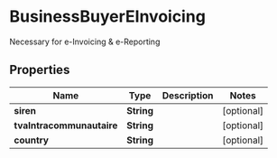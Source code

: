 

# BusinessBuyerEInvoicing

Necessary for e-Invoicing & e-Reporting
## Properties

Name | Type | Description | Notes
------------ | ------------- | ------------- | -------------
**siren** | **String** |  |  [optional]
**tvaIntracommunautaire** | **String** |  |  [optional]
**country** | **String** |  |  [optional]




